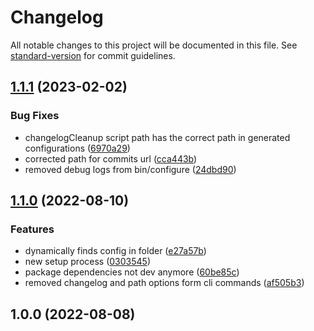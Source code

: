 # Changelog

All notable changes to this project will be documented in this file. See [standard-version](https://github.com/conventional-changelog/standard-version) for commit guidelines.

## [1.1.1](https://github.com/Francesco-Musio/unity-changelog-creator/compare/v1.1.0...v1.1.1) (2023-02-02)

### Bug Fixes

- changelogCleanup script path has the correct path in generated configurations ([6970a29](https://github.com/Francesco-Musio/unity-changelog-creator/commit/6970a290635e2c6f6f4dbd5757ef7562f6075a94))
- corrected path for commits url ([cca443b](https://github.com/Francesco-Musio/unity-changelog-creator/commit/cca443bd1f50cdc026c9658bf851c0fe75fae61d))
- removed debug logs from bin/configure ([24dbd90](https://github.com/Francesco-Musio/unity-changelog-creator/commit/24dbd905485034c0a796d89b3bddd5db619af08b))

## [1.1.0](https://github.com/Francesco-Musio/unity-changelog-creator/compare/v1.0.0...v1.1.0) (2022-08-10)

### Features

- dynamically finds config in folder ([e27a57b](https://github.com/Francesco-Musio/unity-changelog-creator/commit/e27a57be0d02886005fae005245ba70b54bf0fc9))
- new setup process ([0303545](https://github.com/Francesco-Musio/unity-changelog-creator/commit/0303545b94335dc8fc6bae7a0e8416f1fae2fdf4))
- package dependencies not dev anymore ([60be85c](https://github.com/Francesco-Musio/unity-changelog-creator/commit/60be85cceeb604dfd90b33d4cbaf7ff962adecb5))
- removed changelog and path options form cli commands ([af505b3](https://github.com/Francesco-Musio/unity-changelog-creator/commit/af505b37f8961b0eb95c75cb7c00dfac78c43ca3))

## 1.0.0 (2022-08-08)
